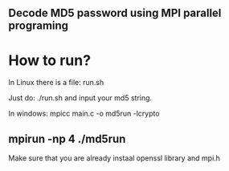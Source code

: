 Decode MD5 password using MPI parallel programing
------------------------------
# How to run?
In Linux there is a file: run.sh

Just do: ./run.sh and input your md5 string.

In windows: 
mpicc main.c -o md5run -lcrypto

mpirun -np 4 ./md5run
------------------------------
Make sure that you are already instaal openssl library and mpi.h
